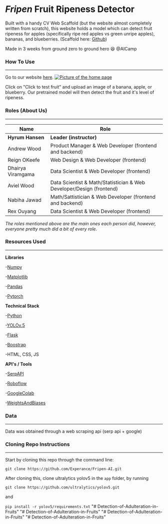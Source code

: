 # *Fripen* Fruit Ripeness Detector

Built with a handy CV Web Scaffold (but the website almost completely written from scratch), this website holds a model which can detect fruit ripeness for apples (specifically ripe red apples vs green unripe apples), bananas, and blueberries. (Scaffold here: [Github](https://github.com/organization-x/omni/tree/omni_cv))


Made in 3 weeks from ground zero to ground hero 😆 @AICamp 

### How To Use
***

Go to our website [here](https://cocalc19.ai-camp.dev/1f5857f2-6682-4940-8a34-bfeaf3edb175/port/12345/). 
[![Picture of the home page](app/static/images1/frontpageofwebsite.png)](https://cocalc19.ai-camp.dev/1f5857f2-6682-4940-8a34-bfeaf3edb175/port/12345/)


Click on "Click to test fruit" and upload an image of a banana, apple, or blueberry. Our pretrained model will then detect the fruit and it's level of ripeness.

### Roles (About Us)
***

**Name** | **Role**
---- | ----
**Hyrum Hansen** | **Leader (instructor)**
Andrew Wood | Product Manager & Web Developer (frontend and backend)
Reign OKeefe | Web Design & Web Developer (frontend)
Dhairya Viramgama | Data Scientist & Web Developer (frontend)
Aviel Wood | Data Scientist & Math/Statistician & Web Developer/Design (frontend)
Nabiha Jawad | Math/Sattistician & Web Developer (frontend and backend)
Rex Ouyang | Data Scientist & Web Developer (frontend)

*The roles mentioned above are the main ones each person did, however, everyone pretty much did a bit of every role.*

### Resources Used
***

**Libraries**

-[Numpy](https://numpy.org)

-[Matplotlib](https://matplotlib.org/)

-[Pandas](https://pandas.pydata.org/)

-[Pytorch](https://pytorch.org/)

**Technical Stack**

-[Python](https://python.org)

-[YOLOv.5](https://github.com/ultralytics/yolov5)

-[Flask](https://flask.palletsprojects.com/en/2.1.x/)

-[Boostrap](https://getbootstrap.com/)

-HTML, CSS, JS

**API's / Tools**

-[SerpAPI](https://serpapi.com/dashboard)

-[Roboflow](https://roboflow.com)

-[GoogleColab](https://colab.research.google.com)

-[WeightsAndBiases](https://wandb.ai)


### Data
***

Data was obtained through a web scraping api (serp api + google)

### Cloning Repo Instructions
***

Start by cloning this repo through the command line: 

`git clone https://github.com/Experance/Fripen-AI.git`

After cloning this, clone ultralytics yolov5 in the `app` folder, by running 

`git clone https://github.com/ultralytics/yolov5.git`

and

`pip install -r yolov5/requirements.txt`
"# Detection-of-Adulteration-in-Fruits" 
"# Detection-of-Adulteration-in-Fruits" 
"# Detection-of-Adulteration-in-Fruits" 
"# Detection-of-Adulteration-in-Fruits" 
